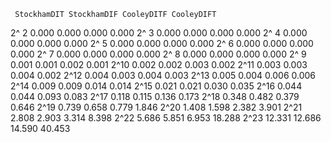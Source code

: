      StockhamDIT StockhamDIF CooleyDITF CooleyDIFT 
2^ 2      0.000      0.000      0.000      0.000 
2^ 3      0.000      0.000      0.000      0.000 
2^ 4      0.000      0.000      0.000      0.000 
2^ 5      0.000      0.000      0.000      0.000 
2^ 6      0.000      0.000      0.000      0.000 
2^ 7      0.000      0.000      0.000      0.000 
2^ 8      0.000      0.000      0.000      0.000 
2^ 9      0.001      0.001      0.002      0.001 
2^10      0.002      0.002      0.003      0.002 
2^11      0.003      0.003      0.004      0.002 
2^12      0.004      0.003      0.004      0.003 
2^13      0.005      0.004      0.006      0.006 
2^14      0.009      0.009      0.014      0.014 
2^15      0.021      0.021      0.030      0.035 
2^16      0.044      0.044      0.093      0.083 
2^17      0.118      0.115      0.136      0.173 
2^18      0.348      0.482      0.379      0.646 
2^19      0.739      0.658      0.779      1.846 
2^20      1.408      1.598      2.382      3.901 
2^21      2.808      2.903      3.314      8.398 
2^22      5.686      5.851      6.953     18.288 
2^23     12.331     12.686     14.590     40.453 
